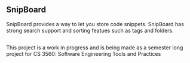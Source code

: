 ## SnipBoard

SnipBoard provides a way to let you store code snippets. SnipBoard has strong search support and sorting featues such as tags and folders.

##

This project is a work in progress and is being made as a semester long project for CS 3560: Software Engineering Tools and Practices
